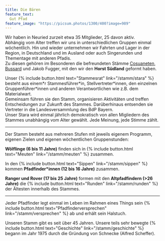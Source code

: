 ```yaml
---
title: Die Bären
feature_text:
  Gut Pfad
feature_image: "https://picsum.photos/1300/400?image=989"
---
```


Wir haben in Neuried zurzeit etwa 35 Mitglieder, 25 davon aktiv.  
Abhängig vom Alter treffen wir uns in unterschiedlichen Gruppen einmal wöchentlich. Hin und wieder unternehmen wir Fahrten und Lager in der Region, in Deutschland und im Ausland oder auch Singerunden und Thementage mit anderen Pfadis.  
Zu diesen gehören im Besonderen die befreundeten Stämme [Cosuaneten](cosuaneten.de/), [Bussard](stammbussard-germering.de/) und Jakob Fugger, mit den wir den **Horst Südland** geformt haben.

Unser {% include button.html text="Stammesrat" link="/stamm/stara" %} besteht aus einem*r Stammesführer\*in, Stellvertreter\*innen, den einzelnen Gruppenführer\*innen und anderen Verantwortlichen wie z.B. dem Materialwart.  
Gemeinsam führen sie den Stamm, organisieren Aktivitäten und treffen Entscheidungen zur Zukunft des Stammes. Darüberhinaus entsenden sie Vertreter in die Landesversammlung des BdP Bayern.  
Unser Stara wird einmal jährlich demokratisch von allen Migliedern des Stammes unabhängig vom Alter gewählt. Jede Meinung, jede Stimme zählt.

***

Der Stamm besteht aus mehreren Stufen mit jeweils eigenem Programm, eigenen Zielen und eigenen wöchentlichen Gruppenstunden:

**Wölflinge (6 bis 11 Jahre)** finden sich in {% include button.html text="Meuten" link="/stamm/meuten" %} zusammen.

In den {% include button.html text="Sippen" link="/stamm/sippen" %} kommen **Pfadfinder\*innen (12 bis 16 Jahre)** zusammen.

**Ranger und Rover (17 bis 25 Jahre)** formen mit den **Altpfadfindern (>26 Jahre)** die {% include button.html text="Runden" link="/stamm/runden" %} der Ältesten innerhalb des Stammes.

***

Jeder Pfadfinder legt einmal im Leben im Rahmen eines Things sein {% include button.html text="Pfadfinderversprechen" link="/stamm/versprechen" %} ab und erhält sein Halstuch.

Unseren Stamm gibt es seit über 45 Jahren. Unsere teils sehr bewegte {% include button.html text="Geschichte" link="/stamm/geschichte" %} begann im Jahr 1975 durch die Gründung von Schnecke (Alfred Scheffer).
